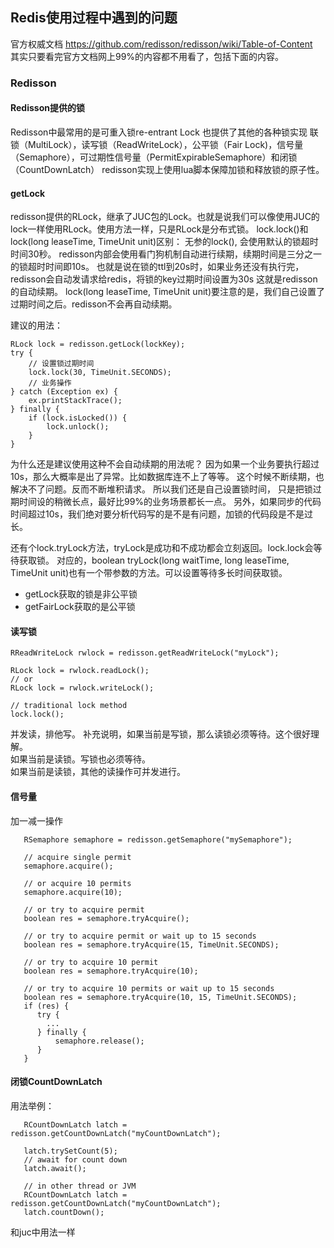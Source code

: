 ## Redis使用过程中遇到的问题
官方权威文档 https://github.com/redisson/redisson/wiki/Table-of-Content  
其实只要看完官方文档网上99%的内容都不用看了，包括下面的内容。
### Redisson
#### Redisson提供的锁
Redisson中最常用的是可重入锁re-entrant Lock
也提供了其他的各种锁实现
联锁（MultiLock），读写锁（ReadWriteLock），公平锁（Fair Lock)，信号量（Semaphore），可过期性信号量（PermitExpirableSemaphore）和闭锁（CountDownLatch）
redisson实现上使用lua脚本保障加锁和释放锁的原子性。
#### getLock
redisson提供的RLock，继承了JUC包的Lock。也就是说我们可以像使用JUC的lock一样使用RLock。使用方法一样，只是RLock是分布式锁。
lock.lock()和lock(long leaseTime, TimeUnit unit)区别：
无参的lock(), 会使用默认的锁超时时间30秒。
redisson内部会使用看门狗机制自动进行续期，续期时间是三分之一的锁超时时间即10s。
也就是说在锁的ttl到20s时，如果业务还没有执行完，redisson会自动发请求给redis，将锁的key过期时间设置为30s
这就是redisson的自动续期。
lock(long leaseTime, TimeUnit unit)要注意的是，我们自己设置了过期时间之后。redisson不会再自动续期。

建议的用法：
```
RLock lock = redisson.getLock(lockKey);
try {
    // 设置锁过期时间
    lock.lock(30, TimeUnit.SECONDS);
    // 业务操作
} catch (Exception ex) {
    ex.printStackTrace();
} finally {
    if (lock.isLocked()) {
        lock.unlock();
    }
}
```
为什么还是建议使用这种不会自动续期的用法呢？
因为如果一个业务要执行超过10s，那么大概率是出了异常。比如数据库连不上了等等。
这个时候不断续期，也解决不了问题。反而不断堆积请求。
所以我们还是自己设置锁时间，
只是把锁过期时间设的稍微长点，最好比99%的业务场景都长一点。
另外，如果同步的代码时间超过10s，我们绝对要分析代码写的是不是有问题，加锁的代码段是不是过长。

还有个lock.tryLock方法，tryLock是成功和不成功都会立刻返回。lock.lock会等待获取锁。
对应的，boolean tryLock(long waitTime, long leaseTime, TimeUnit unit)也有一个带参数的方法。可以设置等待多长时间获取锁。

- getLock获取的锁是非公平锁
- getFairLock获取的是公平锁

#### 读写锁
```
RReadWriteLock rwlock = redisson.getReadWriteLock("myLock");

RLock lock = rwlock.readLock();
// or
RLock lock = rwlock.writeLock();

// traditional lock method
lock.lock();
```
并发读，排他写。
补充说明，如果当前是写锁，那么读锁必须等待。这个很好理解。  
如果当前是读锁。写锁也必须等待。  
如果当前是读锁，其他的读操作可并发进行。  

#### 信号量
加一减一操作
```
   RSemaphore semaphore = redisson.getSemaphore("mySemaphore");
   
   // acquire single permit
   semaphore.acquire();
   
   // or acquire 10 permits
   semaphore.acquire(10);
   
   // or try to acquire permit
   boolean res = semaphore.tryAcquire();
   
   // or try to acquire permit or wait up to 15 seconds
   boolean res = semaphore.tryAcquire(15, TimeUnit.SECONDS);
   
   // or try to acquire 10 permit
   boolean res = semaphore.tryAcquire(10);
   
   // or try to acquire 10 permits or wait up to 15 seconds
   boolean res = semaphore.tryAcquire(10, 15, TimeUnit.SECONDS);
   if (res) {
      try {
        ...
      } finally {
          semaphore.release();
      }
   }
   ```

#### 闭锁CountDownLatch
用法举例：
```
   RCountDownLatch latch = redisson.getCountDownLatch("myCountDownLatch");
   
   latch.trySetCount(5);
   // await for count down
   latch.await();
   
   // in other thread or JVM
   RCountDownLatch latch = redisson.getCountDownLatch("myCountDownLatch");
   latch.countDown();
 ```
 
和juc中用法一样